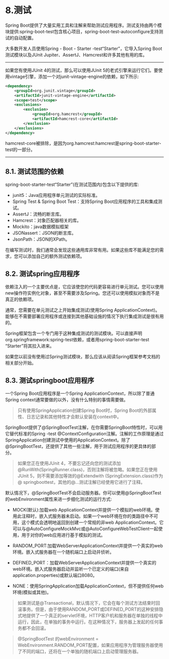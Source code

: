 # 8.测试

Spring Boot提供了大量实用工具和注解来帮助测试应用程序。测试支持由两个模块提供:spring-boot-test包含核心项目，spring-boot-test-autoconfigure支持测试的自动配置。

大多数开发人员使用Spring - Boot - Starter -test“Starter”，它导入Spring Boot测试模块以及JUnit Jupiter、AssertJ、Hamcrest和许多其他有用的库。

-----

如果您有使用JUnit 4的测试，那么可以使用JUnit 5的老式引擎来运行它们。要使用vintage引擎，添加一个对junit-vintage-engine的依赖，如下所示:

```xml
<dependency>
    <groupId>org.junit.vintage</groupId>
    <artifactId>junit-vintage-engine</artifactId>
    <scope>test</scope>
    <exclusions>
        <exclusion>
            <groupId>org.hamcrest</groupId>
            <artifactId>hamcrest-core</artifactId>
        </exclusion>
    </exclusions>
</dependency>
```

hamcrest-core被排除，是因为org.hamcrest:hamcrest是spring-boot-starter-test的一部分。

-------

## 8.1. 测试范围的依赖

spring-boot-starter-test“Starter”(在测试范围内)包含以下提供的库:

- junit5：Java应用程序单元测试的实际标准。
- Spring Test & Spring Boot Test：支持Spring Boot应用程序的工具和集成测试。
- AssertJ：流畅的断言库。
- Hamcrest：对象匹配器相关的库。
- Mockito：java数据模拟框架
- JSONassert：JSON的断言库。
- JsonPath：JSON的XPath。

在编写测试时，我们通常会发现这些通用库非常有用。如果这些库不能满足您的需求，您可以添加自己的额外测试依赖项。

## 8.2. 测试spring应用程序

依赖注入的一个主要优点是，它应该使您的代码更容易进行单元测试。您可以使用new操作符实例化对象，甚至不需要涉及Spring。您还可以使用模拟对象而不是真正的依赖项。

通常，您需要在单元测试之上开始集成测试(使用Spring ApplicationContext)。能够在不需要部署应用程序或连接到其他基础设施的情况下执行集成测试是很有用的。

Spring框架包含一个专门用于这种集成测试的测试模块。可以直接声明org.springframework:spring-test依赖，或者用spring-boot-starter-test “Starter”将其拉入进来。

如果您以前没有使用过Spring测试模块，那么应该从阅读Spring框架参考文档的相关部分开始。

## 8.3. 测试springboot应用程序

一个Spring Boot应用程序是一个Spring ApplicationContext，所以除了普通Spring context通常要做的以外，没有什么特别的事情需要做。

> 只有使用SpringApplication创建Spring Boot时，Spring Boot的外部属性、日志记录和其他特性才会默认安装在context中。

SpringBoot提供了@SpringBootTest注解，在你需要SpringBoot特性时，可以用它替代标准的Spring -test @ContextConfiguration注解。注解的工作原理是通过SpringApplication创建测试中使用的ApplicationContext。除了@SpringBootTest，还提供了其他一些注解，用于测试应用程序的更具体的部分。

> 如果您正在使用JUnit 4，不要忘记还向您的测试添加@RunWith(SpringRunner.class)，否则注解将被忽略。如果您正在使用JUnit 5，则不需要添加等效的@Extendwith (SpringExtension.class)作为@ springboottest，其他的@…测试注解已经使用它进行了注释。

默认情况下，@SpringBootTest不会启动服务器。你可以使用@SpringBootTest的webEnvironment属性来进一步细化测试的运行方式:

- MOCK(默认):加载web ApplicationContext并提供一个模拟的web环境。使用此注释时，嵌入式服务器未启动。如果一个web环境在你的类路径中不可用，这个模式会透明地返回到创建一个常规的非web ApplicationContext。它可以与@AutoConfigureMockMvc或@AutoConfigureWebTestClient一起使用，用于对你的web应用进行基于模拟的测试。

- RANDOM_PORT:加载WebServerApplicationContext并提供一个真实的web环境。嵌入式服务器在一个随机端口上启动并侦听。
- DEFINED_PORT：加载WebServerApplicationContext并提供一个真实的web环境。嵌入式服务器启动并监听一个已定义的端口(来自application.properties)或默认端口8080。
- NONE：使用SpringApplication加载ApplicationContext，但不提供任何web环境(模拟或其他)。

> 如果测试是@Transactional，默认情况下，它会在每个测试方法结束时回滚事务。但是，由于使用RANDOM_PORT或DEFINED_PORT的这种安排隐式地提供了一个真正的servlet环境，HTTP客户机和服务器在单独的线程中运行，因此，在单独的事务中运行。在这种情况下，服务器上发起的任何事务都不会回滚。

> @SpringBootTest 的webEnvironment = WebEnvironment.RANDOM_PORT配置，如果应用程序为管理服务器使用了不同的端口，还将在一个单独的随机端口上启动管理服务器。